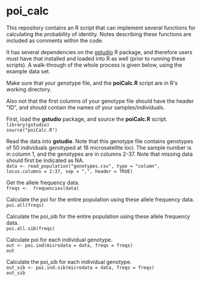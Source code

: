 # poi_calc
This repository contains an R script that can implement several functions for calculating the probability of identity. Notes describing these functions are included as comments within the code.

It has several dependencies on the [gstudio](https://github.com/dyerlab/gstudio) R package, and therefore users must have that installed and loaded into R as well (prior to running these scripts). A walk-through of the whole process is given below, using the example data set.

Make sure that your genotype file, and the **poiCalc.R** script are in R's working directory.

Also not that the first columns of your genotype file should have the header "ID", and should contain the names of your samples/individuals.

First, load the **gstudio** package, and source the **poiCalc.R** script.    
`library(gstudio)`    
`source("poiCalc.R")`    

Read the data into **gstudio**. Note that this genotype file contains genotypes of 50 individuals genotyped at 18 microsatellite loci. The sample number is in column 1, and the genotypes are in columns 2-37. Note that missing data should first be indicated as NA.    
`data <- read_population("genotypes.csv", type = "column", locus.columns = 2:37, sep = ",", header = TRUE)`    

Get the allele frequency data.    
`freqs <-  frequencies(data)`    

Calculate the poi for the entire population using these allele frequency data.    
`poi.all(freqs)`    

Calculate the poi_sib for the entire population using these allele frequency data.    
`poi.all.sib(freqs)`    

Calculate poi for each individual genotype.    
`out <- poi.ind(microdata = data, freqs = freqs)`    
`out`    

Calculate the poi_sib for each individual genotype.    
`out_sib <- poi.ind.sib(microdata = data, freqs = freqs)`    
`out_sib`    

